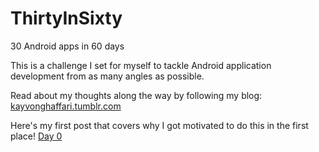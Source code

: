 ThirtyInSixty
=============
30 Android apps in 60 days

This is a challenge I set for myself to tackle Android application development from as many angles as possible.

Read about my thoughts along the way by following my blog: [kayvonghaffari.tumblr.com](http://www.kayvonghaffari.tumblr.com)


Here's my first post that covers why I got motivated to do this in the first place! [Day 0](kayvonghaffari.tumblr.com/post/56671861887/day-0)

